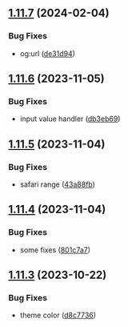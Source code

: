 ## [1.11.7](https://github.com/petermihailov/metronome/compare/v1.11.6...v1.11.7) (2024-02-04)


### Bug Fixes

* og:url ([de31d94](https://github.com/petermihailov/metronome/commit/de31d94e180ff64365a4a5752044f7f16847202e))



## [1.11.6](https://github.com/petermihailov/metronome/compare/v1.11.5...v1.11.6) (2023-11-05)


### Bug Fixes

* input value handler ([db3eb69](https://github.com/petermihailov/metronome/commit/db3eb69c0f3a46764f48c7aab1a760a30d4f4bd0))



## [1.11.5](https://github.com/petermihailov/metronome/compare/v1.11.4...v1.11.5) (2023-11-04)


### Bug Fixes

* safari range ([43a88fb](https://github.com/petermihailov/metronome/commit/43a88fb668949581d33d3746e55371760e067c85))



## [1.11.4](https://github.com/petermihailov/metronome/compare/v1.11.3...v1.11.4) (2023-11-04)


### Bug Fixes

* some fixes ([801c7a7](https://github.com/petermihailov/metronome/commit/801c7a72d9c77d5aafc804118fecca3f6161ba27))



## [1.11.3](https://github.com/petermihailov/metronome/compare/v1.11.2...v1.11.3) (2023-10-22)


### Bug Fixes

* theme color ([d8c7736](https://github.com/petermihailov/metronome/commit/d8c7736f5566304dd0e0888fc9aee9ff90d22b35))



